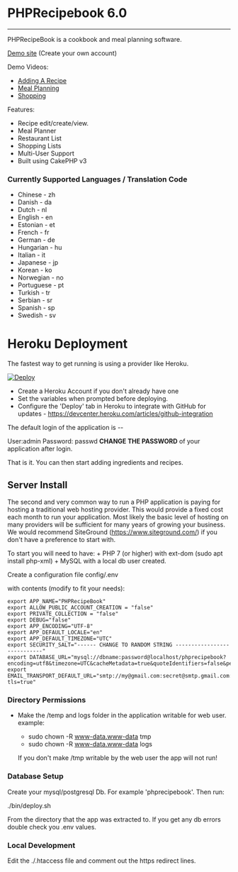 # PHPRecipebook 6.0
---

PHPRecipeBook is a cookbook and meal planning software.

<a href="https://warm-beyond-24755.herokuapp.com/">Demo site</a> (Create your own account)

Demo Videos:
* <a href="https://youtu.be/xNUBANz2aVI">Adding A Recipe</a>
* <a href="https://youtu.be/xZZJI407aSs">Meal Planning</a>
* <a href="https://youtu.be/zWtfNrYJJRk">Shopping</a>

Features:
* Recipe edit/create/view.
* Meal Planner
* Restaurant List
* Shopping Lists
* Multi-User Support
* Built using CakePHP v3

### Currently Supported Languages / Translation Code
* Chinese - zh
* Danish - da
* Dutch - nl
* English - en
* Estonian - et
* French - fr
* German - de
* Hungarian - hu
* Italian - it
* Japanese - jp
* Korean - ko
* Norwegian - no
* Portuguese - pt
* Turkish - tr
* Serbian - sr
* Spanish - sp
* Swedish - sv

# Heroku Deployment

The fastest way to get running is using a provider like Heroku.

[![Deploy](https://www.herokucdn.com/deploy/button.svg)](https://heroku.com/deploy)

+ Create a Heroku Account if you don't already have one
+ Set the variables when prompted before deploying.
+ Configure the 'Deploy' tab in Heroku to integrate with GitHub for updates - https://devcenter.heroku.com/articles/github-integration

The default login of the application is --

User:admin
Password: passwd
**CHANGE THE PASSWORD** of your application after login.


That is it.  You can then start adding ingredients and recipes.

## Server Install

The second and very common way to run a PHP application is paying for hosting a traditional web hosting provider.  This would provide a fixed cost each month to run your application.  Most likely the basic level of hosting on many providers will be sufficient for many years of growing your business.  We would recommend SiteGround (https://www.siteground.com/) if you don't have a preference to start with.

To start you will need to have:
    + PHP 7 (or higher) with ext-dom (sudo apt install php-xml)
    + MySQL with a local db user created.

Create a configuration file config/.env

with contents (modify to fit your needs):

```
export APP_NAME="PHPRecipeBook"
export ALLOW_PUBLIC_ACCOUNT_CREATION = "false"
export PRIVATE_COLLECTION = "false"
export DEBUG="false"
export APP_ENCODING="UTF-8"
export APP_DEFAULT_LOCALE="en"
export APP_DEFAULT_TIMEZONE="UTC"
export SECURITY_SALT="------ CHANGE TO RANDOM STRING ----------------------------"
export DATABASE_URL="mysql://dbname:password@localhost/phprecipebook?encoding=utf8&timezone=UTC&cacheMetadata=true&quoteIdentifiers=false&persistent=false"
export EMAIL_TRANSPORT_DEFAULT_URL="smtp://my@gmail.com:secret@smtp.gmail.com:587?tls=true"

```
### Directory Permissions

* Make the <app install dir>/temp and logs folder in the application writable for web user.  example:
    - sudo chown -R www-data.www-data tmp
    - sudo chown -R www-data.www-data logs

  If you don't make <app install dir>/tmp writable by the web user the app will not run!

### Database Setup

Create your mysql/postgresql Db.  For example 'phprecipebook'.  Then run:

./bin/deploy.sh 

From the directory that the app was extracted to.  If you get any db errors double check you .env values.

### Local Development

Edit the ./.htaccess file and comment out the https redirect lines.



